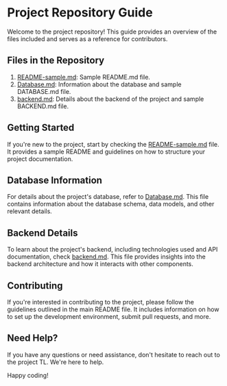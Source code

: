 # Project Repository Guide

Welcome to the project repository! This guide provides an overview of the files included and serves as a reference for contributors.

## Files in the Repository

1. [README-sample.md](README-sample.md): Sample README.md file.
2. [Database.md](Database.md): Information about the database and sample DATABASE.md file.
3. [backend.md](backend.md): Details about the backend of the project and sample BACKEND.md file.

## Getting Started

If you're new to the project, start by checking the [README-sample.md](README-sample.md) file. It provides a sample README and guidelines on how to structure your project documentation.

## Database Information

For details about the project's database, refer to [Database.md](Database.md). This file contains information about the database schema, data models, and other relevant details.

## Backend Details

To learn about the project's backend, including technologies used and API documentation, check [backend.md](backend.md). This file provides insights into the backend architecture and how it interacts with other components.

## Contributing

If you're interested in contributing to the project, please follow the guidelines outlined in the main README file. It includes information on how to set up the development environment, submit pull requests, and more.

## Need Help?

If you have any questions or need assistance, don't hesitate to reach out to the project TL. We're here to help.

Happy coding!
